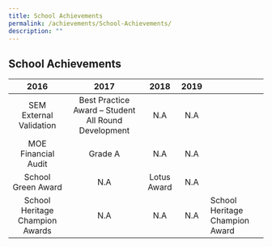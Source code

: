 ```yaml
---
title: School Achievements
permalink: /achievements/School-Achievements/
description: ""
---
```

## School Achievements

|               2016              |                         2017                        |     2018    | 2019 |                                |
|:-------------------------------:|:---------------------------------------------------:|:-----------:|:----:|--------------------------------|
|     SEM External Validation     | Best Practice Award – Student All Round Development |     N.A     |  N.A |                                |
|       MOE Financial Audit       |                       Grade A                       |     N.A     |  N.A |                                |
|        School Green Award       |                         N.A                         | Lotus Award |  N.A |                                |
| School Heritage Champion Awards |                         N.A                         |     N.A     |  N.A | School Heritage Champion Award |
